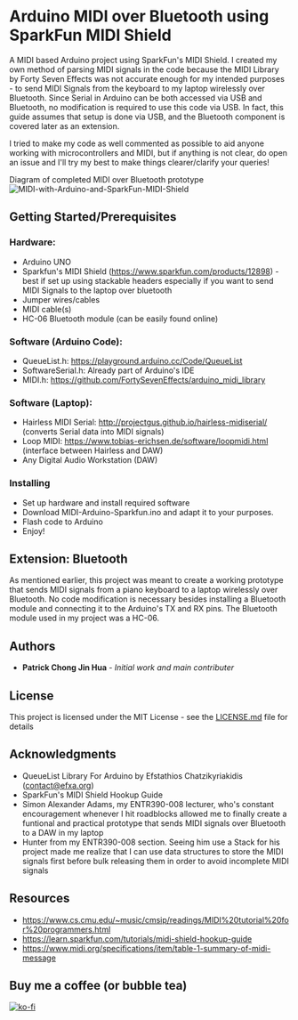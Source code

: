 # Arduino MIDI over Bluetooth using SparkFun MIDI Shield

A MIDI based Arduino project using SparkFun's MIDI Shield. I created my own method of parsing MIDI signals in the code because the MIDI Library by Forty Seven Effects was not accurate enough for my intended purposes - to send MIDI Signals from the keyboard to my laptop wirelessly over Bluetooth. Since Serial in Arduino can be both accessed via USB and Bluetooth, no modification is required to use this code via USB. In fact, this guide assumes that setup is done via USB, and the Bluetooth component is covered later as an extension.

I tried to make my code as well commented as possible to aid anyone working with microcontrollers and MIDI, but if anything is not clear, do open an issue and I'll try my best to make things clearer/clarify your queries! 

Diagram of completed MIDI over Bluetooth prototype
![MIDI-with-Arduino-and-SparkFun-MIDI-Shield](https://github.com/patch153/MIDI-with-Arduino-and-SparkFun-MIDI-Shield/blob/master/MBlue.jpg?raw=true)

## Getting Started/Prerequisites

### Hardware:
* Arduino UNO
* Sparkfun's MIDI Shield (https://www.sparkfun.com/products/12898) - best if set up using stackable headers especially if you want to send MIDI Signals to the laptop over bluetooth
* Jumper wires/cables
* MIDI cable(s)
* HC-06 Bluetooth module (can be easily found online)

### Software (Arduino Code):
* QueueList.h: https://playground.arduino.cc/Code/QueueList
* SoftwareSerial.h: Already part of Arduino's IDE
* MIDI.h: https://github.com/FortySevenEffects/arduino_midi_library

### Software (Laptop):
* Hairless MIDI Serial: http://projectgus.github.io/hairless-midiserial/ (converts Serial data into MIDI signals)
* Loop MIDI: https://www.tobias-erichsen.de/software/loopmidi.html (interface between Hairless and DAW)
* Any Digital Audio Workstation (DAW)

### Installing

* Set up hardware and install required software
* Download MIDI-Arduino-Sparkfun.ino and adapt it to your purposes. 
* Flash code to Arduino
* Enjoy!

## Extension: Bluetooth
As mentioned earlier, this project was meant to create a working prototype that sends MIDI signals from a piano keyboard to a laptop wirelessly over Bluetooth. No code modification is necessary besides installing a Bluetooth module and connecting it to the Arduino's TX and RX pins. The Bluetooth module used in my project was a HC-06. 

## Authors

* **Patrick Chong Jin Hua** - *Initial work and main contributer*

## License

This project is licensed under the MIT License - see the [LICENSE.md](LICENSE.md) file for details

## Acknowledgments
* QueueList Library For Arduino by Efstathios Chatzikyriakidis (contact@efxa.org)
* SparkFun's MIDI Shield Hookup Guide
* Simon Alexander Adams, my ENTR390-008 lecturer, who's constant encouragement whenever I hit roadblocks allowed me to finally create a funtional and practical prototype that sends MIDI signals over Bluetooth to a DAW in my laptop
* Hunter from my ENTR390-008 section. Seeing him use a Stack for his project made me realize that I can use data structures to store the MIDI signals first before bulk releasing them in order to avoid incomplete MIDI signals

## Resources
* https://www.cs.cmu.edu/~music/cmsip/readings/MIDI%20tutorial%20for%20programmers.html
* https://learn.sparkfun.com/tutorials/midi-shield-hookup-guide
* https://www.midi.org/specifications/item/table-1-summary-of-midi-message

## Buy me a coffee (or bubble tea)
[![ko-fi](https://www.ko-fi.com/img/githubbutton_sm.svg)](https://ko-fi.com/patrickchong)
